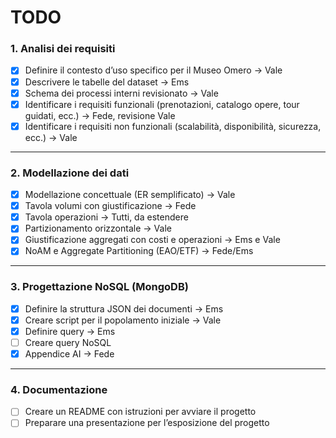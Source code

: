 # TODO

### 1. Analisi dei requisiti
- [X] Definire il contesto d’uso specifico per il Museo Omero -> Vale
- [X] Descrivere le tabelle del dataset -> Ems
- [X] Schema dei processi interni revisionato -> Vale
- [X] Identificare i requisiti funzionali (prenotazioni, catalogo opere, tour guidati, ecc.) -> Fede, revisione Vale
- [X] Identificare i requisiti non funzionali (scalabilità, disponibilità, sicurezza, ecc.) -> Vale
---

### 2. Modellazione dei dati   
- [X] Modellazione concettuale (ER semplificato) -> Vale
- [X] Tavola volumi con giustificazione -> Fede
- [X] Tavola operazioni -> Tutti, da estendere
- [X] Partizionamento orizzontale -> Vale
- [X] Giustificazione aggregati con costi e operazioni -> Ems e Vale
- [X] NoAM e Aggregate Partitioning (EAO/ETF) -> Fede/Ems

---

### 3. Progettazione NoSQL (MongoDB)  
- [X] Definire la struttura JSON dei documenti -> Ems
- [X] Creare script per il popolamento iniziale -> Vale
- [X] Definire query -> Ems
- [ ] Creare query NoSQL
- [X] Appendice AI -> Fede
---

### 4. Documentazione 
- [ ] Creare un README con istruzioni per avviare il progetto  
- [ ] Preparare una presentazione per l’esposizione del progetto  
